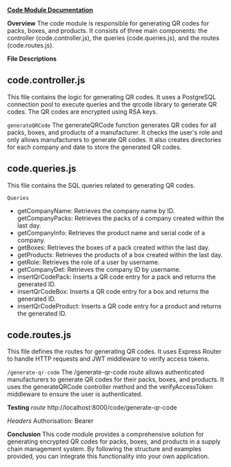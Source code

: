 **<ins>Code Module Documentation</ins>**

**Overview**
The code module is responsible for generating QR codes for packs, boxes, and products. It consists of three main components: the controller (code.controller.js), the queries (code.queries.js), and the routes (code.routes.js).

**File Descriptions**
## code.controller.js
This file contains the logic for generating QR codes. It uses a PostgreSQL connection pool to execute queries and the qrcode library to generate QR codes. The QR codes are encrypted using RSA keys.

`generateQRCode`
The generateQRCode function generates QR codes for all packs, boxes, and products of a manufacturer. It checks the user's role and only allows manufacturers to generate QR codes. It also creates directories for each company and date to store the generated QR codes.

## code.queries.js
This file contains the SQL queries related to generating QR codes.

`Queries`
- getCompanyName: Retrieves the company name by ID.
getCompanyPacks: Retrieves the packs of a company created within the last day.
- getCompanyInfo: Retrieves the product name and serial code of a company.
- getBoxes: Retrieves the boxes of a pack created within the last day.
- getProducts: Retrieves the products of a box created within the last day.
- getRole: Retrieves the role of a user by username.
- getCompanyDet: Retrieves the company ID by username.
- insertQrCodePack: Inserts a QR code entry for a pack and returns the generated ID.
- insertQrCodeBox: Inserts a QR code entry for a box and returns the generated ID.
- insertQrCodeProduct: Inserts a QR code entry for a product and returns the generated ID.

## code.routes.js
This file defines the routes for generating QR codes. It uses Express Router to handle HTTP requests and JWT middleware to verify access tokens.

`/generate-qr-code`
The /generate-qr-code route allows authenticated manufacturers to generate QR codes for their packs, boxes, and products. It uses the generateQRCode controller method and the verifyAccessToken middleware to ensure the user is authenticated.

**Testing**
*route*
http://localhost:8000/code/generate-qr-code

*Headers*
Authorisation: Bearer <accesstoken>

**Conclusion**
This code module provides a comprehensive solution for generating encrypted QR codes for packs, boxes, and products in a supply chain management system. By following the structure and examples provided, you can integrate this functionality into your own application.
